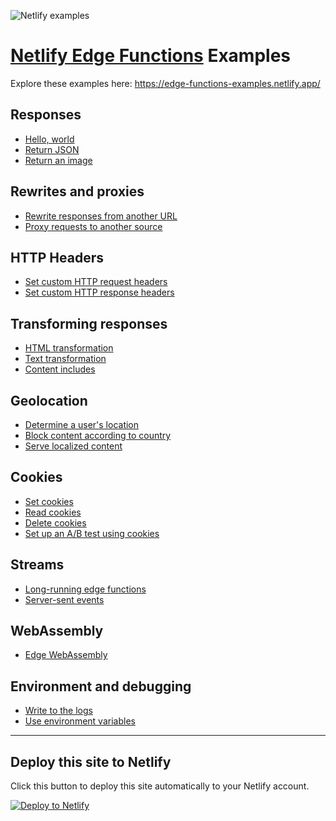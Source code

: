 ![Netlify examples](https://github.com/netlify/edge-functions-examples/assets/7912948/d34a626d-1c65-492d-bb14-85f50d9b72cb)


# [Netlify Edge Functions](https://www.netlify.com/products/?utm_campaign=devex&utm_source=edge-functions-examples&utm_medium=github&utm_content=Edge%20Functions%20Product%20Page#netlify-edge-functions) Examples

Explore these examples here: https://edge-functions-examples.netlify.app/

## Responses

- [Hello, world](pages/hello)
- [Return JSON](pages/json)
- [Return an image](pages/image)

## Rewrites and proxies

- [Rewrite responses from another URL](pages/rewrite)
- [Proxy requests to another source](pages/proxy-requests)

## HTTP Headers

- [Set custom HTTP request headers](pages/set-request-header)
- [Set custom HTTP response headers](pages/set-response-header)

## Transforming responses

- [HTML transformation](pages/htmlrewriter)
- [Text transformation](pages/transform)
- [Content includes](pages/include)

## Geolocation

- [Determine a user's location](pages/geolocation)
- [Block content according to country](pages/country-block)
- [Serve localized content](pages/localized-content)

## Cookies

- [Set cookies](pages/cookies-set)
- [Read cookies](pages/cookies-read)
- [Delete cookies](pages/cookies-delete)
- [Set up an A/B test using cookies](pages/abtest)

## Streams
- [Long-running edge functions](pages/long-running)
- [Server-sent events](pages/server-sent-events)

## WebAssembly
- [Edge WebAssembly](pages/wasm)

## Environment and debugging

- [Write to the logs](pages/log)
- [Use environment variables](pages/environment)

---

## Deploy this site to Netlify

Click this button to deploy this site automatically to your Netlify account.

[![Deploy to Netlify](https://www.netlify.com/img/deploy/button.svg)](https://app.netlify.com/start/deploy?repository=https://github.com/netlify/examples/&create_from_path=examples/edge-functions/&utm_campaign=dx-examples&utm_source=edge-functions-examples&utm_medium=web&utm_content=Deploy%20Edge%20Functions%20Examples%20to%20Netlify)
